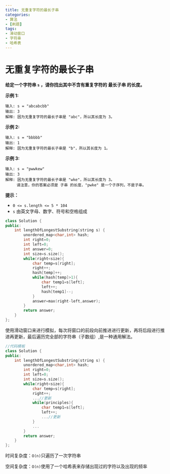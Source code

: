 ```yaml
---
title: 无重复字符的最长子串
categories:
- 算法
- [刷题]
tags:
- 滑动窗口
- 字符串
- 哈希表
---
```

# 无重复字符的最长子串

**给定一个字符串 `s` ，请你找出其中不含有重复字符的 最长子串 的长度。**

**示例 1:**

```
输入: s = "abcabcbb"
输出: 3 
解释: 因为无重复字符的最长子串是 "abc"，所以其长度为 3。
```

**示例 2:**

```
输入: s = "bbbbb"
输出: 1
解释: 因为无重复字符的最长子串是 "b"，所以其长度为 1。
```

**示例 3:**

```
输入: s = "pwwkew"
输出: 3
解释: 因为无重复字符的最长子串是 "wke"，所以其长度为 3。
     请注意，你的答案必须是 子串 的长度，"pwke" 是一个子序列，不是子串。
```

 **提示：**

- `0 <= s.length <= 5 * 104`
- `s` 由英文字母、数字、符号和空格组成

```cpp
class Solution {
public:
    int lengthOfLongestSubstring(string s) {
        unordered_map<char,int> hash;
        int right=0;
        int left=0;
        int answer=0;
        int size=s.size();
        while(right<size){
            char temp=s[right];
            right++;
            hash[temp]++;
            while(hash[temp]>1){
                char temp1=s[left];
                left++;
                hash[temp1]--;
            }
            answer=max(right-left,answer);
        }
        return answer;
    }
};
```

使用滑动窗口来进行模拟，每次将窗口的前段向前推进进行更新，再将后段进行推进再更新，最后遍历完全部的字符串（子数组）,是一种通用解法。

```cpp
//代码模板
class Solution {
public:
    int lengthOfLongestSubstring(string s) {
        unordered_map<char,int> hash;
        int right=0;
        int left=0;
        int size=s.size();
        while(right<size){
            char temp=s[right];
            right++;
            ...//更新
            while(principles){
                char temp1=s[left];
                left++;
                ...//更新
            }
			...
        }
        return answer;
    }
};
```

时间复杂度：`O(n)`只遍历了一次字符串

空间复杂度：`O(n)`使用了一个哈希表来存储出现过的字符以及出现的频率